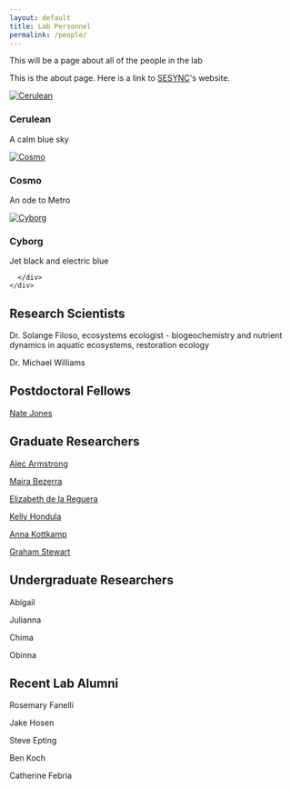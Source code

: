 ```yaml
---
layout: default
title: Lab Personnel
permalink: /people/
---
```



This will be a page about all of the people in the lab

This is the about page. Here is a link to [SESYNC][SESYNC]'s website.

<div class="row">

  <div class="col-lg-4 col-sm-6">
    <div class="thumbnail">
      <div class="image">
        <a href="#cerulean/"><img src="https://bootswatch.com/cerulean/thumbnail.png" class="img-responsive" alt="Cerulean"></a>
      </div>
      <div class="caption">
        <h3>Cerulean</h3>
        <p>A calm blue sky</p>
      </div>
    </div>
  </div>

  <div class="col-lg-4 col-sm-6">
    <div class="thumbnail">
      <div class="image">
        <a href="#cosmo/"><img class="img-responsive" src="https://bootswatch.com/cosmo/thumbnail.png" alt="Cosmo"></a>
      </div>
      <div class="caption">
        <h3>Cosmo</h3>
        <p>An ode to Metro</p>
      </div>
    </div>
  </div>

  <div class="col-lg-4 col-sm-6">
    <div class="thumbnail">
      <div class="image">
        <a href="#cyborg/"><img class="img-responsive" src="https://bootswatch.com/cyborg/thumbnail.png" alt="Cyborg"></a>
      </div>
      <div class="caption">
        <h3>Cyborg</h3>
        <p>Jet black and electric blue</p>


      </div>
    </div>
  </div>
  

## Research Scientists

Dr. Solange Filoso, ecosystems ecologist - biogeochemistry and nutrient dynamics in aquatic ecosystems, restoration ecology

Dr. Michael Williams

## Postdoctoral Fellows

[Nate Jones][Nate]

## Graduate Researchers

[Alec Armstrong][Alec]

[Maira Bezerra][Maira]

[Elizabeth de la Reguera][Elizabeth]

[Kelly Hondula][Kelly]

[Anna Kottkamp][Anna]

[Graham Stewart][Graham]

## Undergraduate Researchers

Abigail

Julianna

Chima

Obinna

## Recent Lab Alumni

Rosemary Fanelli

Jake Hosen

Steve Epting

Ben Koch

Catherine Febria

[Maira]: http://www.sesync.org/users/mbezerra
[Kelly]: http://www.sesync.org/users/khondula
[Graham]: http://www.sesync.org/users/gstewart
[Elizabeth]: http://www.sesync.org/users/ereguera
[Anna]: http://www.sesync.org/users/akottkamp
[Alec]: http://www.sesync.org/users/aarmstrong
[Nate]: http://www.sesync.org/users/njones
[SESYNC]: http://www.sesync.org